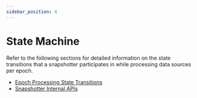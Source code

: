 ```yaml
---
sidebar_position: 4
---
```


# State Machine

Refer to the following sections for detailed information on the state transitions that a snapshotter participates in while processing data sources per epoch.

* [Epoch Processing State Transitions](/docs/protocol/specifications/epoch#state-transitions)
* [Snapshotter Internal APIs](/docs/build-with-powerloom/snapshotter-node/health-tracking)
